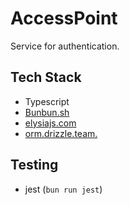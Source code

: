# AccessPoint
Service for authentication.

## Tech Stack
- Typescript
- [Bunbun.sh](https://bun.sh/)
- [elysiajs.com](https://elysiajs.com/)
- [orm.drizzle.team. ](https://orm.drizzle.team/)

## Testing
- jest (`bun run jest`)